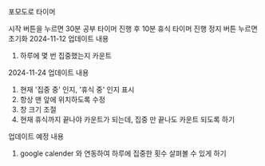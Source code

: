 포모도로 타이머

시작 버튼을 누르면 30분 공부 타이머 진행 후 10분 휴식 타이머 진행
정지 버튼 누르면 초기화
2024-11-12 업데이트 내용
1. 하루에 몇 번 집중했는지 카운트

2024-11-24 업데이트 내용
1. 현재 '집중 중' 인지, '휴식 중' 인지 표시
2. 항상 맨 앞에 위치하도록 수정
3. 창 크기 조절
4. 현재 휴식까지 끝나야 카운트가 되는데, 집중 만 끝나도 카운트 되도록 하기

업데이트 예정 내용
1. google calender 와 연동하여 하루에 집중한 횟수 살펴볼 수 있게 하기
